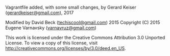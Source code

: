 Vagrantfile added, with some small changes, by Gerard Keiser
(gerardkeiser@gmail.com), 2017

Modified by David Beck (techiscool@gmail.com) 2015
Copyright (C) 2015 Eugene Varnavsky (varnavruz@gmail.com)

This work is licensed under the Creative Commons Attribution 3.0 Unported License. 
To view a copy of this license, visit http://creativecommons.org/licenses/by/3.0/deed.en_US. 
